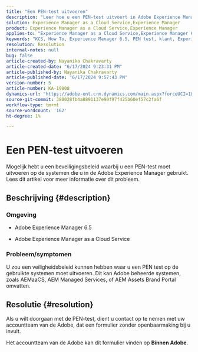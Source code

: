 ```yaml
---
title: "Een PEN-test uitvoeren"
description: "Leer hoe u een PEN-test uitvoert in Adobe Experience Manager."
solution: Experience Manager as a Cloud Service,Experience Manager
product: Experience Manager as a Cloud Service,Experience Manager
applies-to: "Experience Manager as a Cloud Service,Experience Manager 6.5"
keywords: "KCS, How To, Experience Manager 6.5, PEN test, klant, Experience Manager wolkendienst, AEM"
resolution: Resolution
internal-notes: null
bug: false
article-created-by: Nayanika Chakravarty
article-created-date: "6/17/2024 9:23:31 PM"
article-published-by: Nayanika Chakravarty
article-published-date: "6/17/2024 9:57:43 PM"
version-number: 5
article-number: KA-19808
dynamics-url: "https://adobe-ent.crm.dynamics.com/main.aspx?forceUCI=1&pagetype=entityrecord&etn=knowledgearticle&id=8231d3d5-ef2c-ef11-840b-0022480a40c2"
source-git-commit: 380028fb4a8891137e90f97f425b60ef57c2fa6f
workflow-type: tm+mt
source-wordcount: '162'
ht-degree: 1%

---
```


# Een PEN-test uitvoeren


Mogelijk hebt u een beveiligingsbeleid waarbij u een PEN-test moet uitvoeren op de systemen die u in de Adobe Experience Manager gebruikt. Lees dit artikel voor meer informatie over dit probleem.

## Beschrijving {#description}


### <b>Omgeving</b>

- Adobe Experience Manager 6.5


- Adobe Experience Manager as a Cloud Service




### <b>Probleem/symptomen</b>

U zou een veiligheidsbeleid kunnen hebben waar u een PEN test op de gebruikte systemen moet uitvoeren. Dit kan Adobe beheerde systemen, zoals AEMaaCS, AEM Managed Services, of AEM Assets Brand Portal omvatten.


## Resolutie {#resolution}


Als u wilt doorgaan met de PEN-test, dient u contact op te nemen met uw accountteam van de Adobe, dat een formulier zonder openbaarmaking bij u invult.

Het accountteam van de Adobe kan dit formulier vinden op <b>Binnen Adobe</b>.

